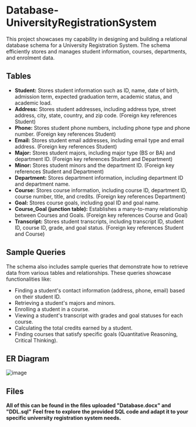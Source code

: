 # Database-UniversityRegistrationSystem
This project showcases my capability in designing and building a relational database schema for a University Registration System. The schema efficiently stores and manages student information, courses, departments, and enrolment data.

## Tables

* **Student:** Stores student information such as ID, name, date of birth, admission term, expected graduation term, academic status, and academic load.
* **Address:** Stores student addresses, including address type, street address, city, state, country, and zip code. (Foreign key references Student)
* **Phone:** Stores student phone numbers, including phone type and phone number. (Foreign key references Student)
* **Email:** Stores student email addresses, including email type and email address. (Foreign key references Student)
* **Major:** Stores student majors, including major type (BS or BA) and department ID. (Foreign key references Student and Department)
* **Minor:** Stores student minors and the department ID. (Foreign key references Student and Department)
* **Department:** Stores department information, including department ID and department name.
* **Course:** Stores course information, including course ID, department ID, course number, title, and credits. (Foreign key references Department)
* **Goal:** Stores course goals, including goal ID and goal name.
* **Course_Goal (junction table):** Establishes a many-to-many relationship between Courses and Goals. (Foreign key references Course and Goal)
* **Transcript:** Stores student transcripts, including transcript ID, student ID, course ID, grade, and goal status. (Foreign key references Student and Course)

## Sample Queries

The schema also includes sample queries that demonstrate how to retrieve data from various tables and relationships. These queries showcase functionalities like:

* Finding a student's contact information (address, phone, email) based on their student ID.
* Retrieving a student's majors and minors.
* Enrolling a student in a course.
* Viewing a student's transcript with grades and goal statuses for each course.
* Calculating the total credits earned by a student.
* Finding courses that satisfy specific goals (Quantitative Reasoning, Critical Thinking).

## ER Diagram

![image](https://github.com/user-attachments/assets/1a8ee5a0-0422-4dfc-b289-b6f16dbdf14a)


## Files
**All of this can be found in the files uploaded "Database.docx" and "DDL.sql"**
**Feel free to explore the provided SQL code and adapt it to your specific university registration system needs.**


